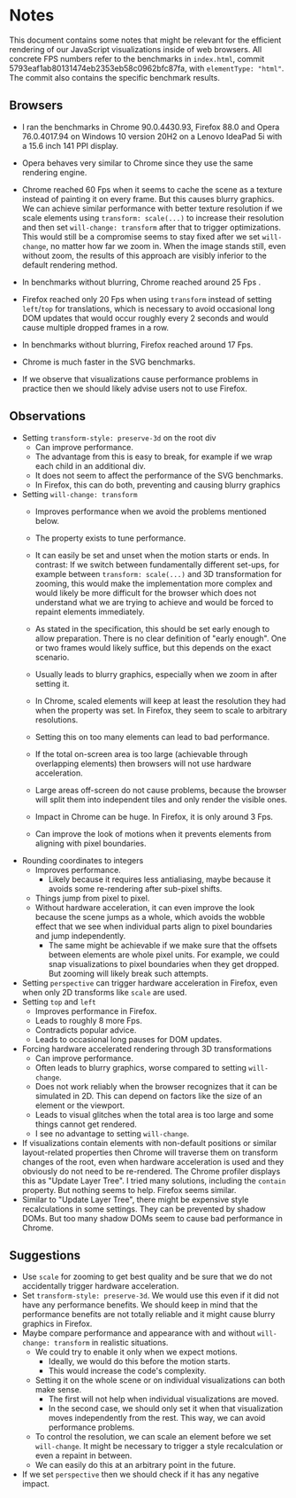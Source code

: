 # Notes

This document contains some notes that might be relevant for the efficient rendering of our JavaScript visualizations inside of web browsers. All concrete FPS numbers refer to the benchmarks in `index.html`, commit 5793eaf1ab80131474eb2353eb58c0962bfc87fa, with `elementType: "html"`.  The commit also contains the specific benchmark results.

## Browsers

- I ran the benchmarks in Chrome 90.0.4430.93, Firefox 88.0 and Opera 76.0.4017.94 on Windows 10 version 20H2 on a Lenovo IdeaPad 5i with a 15.6 inch 141 PPI display.

- Opera behaves  very similar to Chrome since they use the same rendering engine.

- Chrome reached 60 Fps when it seems to cache the scene as a texture instead of painting it on every frame. But this causes blurry graphics. We can achieve similar performance with better texture resolution if we scale elements using `transform: scale(...)` to increase their resolution and then set `will-change: transform` after that to trigger optimizations. This would still be a compromise seems to stay fixed after we set `will-change`, no matter how far we zoom in. When the image stands still, even without zoom, the results of this approach are visibly inferior to the default rendering method.
- In benchmarks without blurring, Chrome reached around 25 Fps .
- Firefox reached only 20 Fps when using `transform` instead of setting `left`/`top` for translations, which is necessary to avoid occasional long DOM updates that would occur roughly every 2 seconds and would cause multiple dropped frames in a row.
- In benchmarks without blurring, Firefox reached around 17 Fps.
- Chrome is much faster in the SVG benchmarks.

- If we observe that visualizations cause performance problems in practice then we should likely advise users not to use Firefox.

## Observations

- Setting `transform-style: preserve-3d` on the root div
    - Can improve performance.
    - The advantage from this is easy to break, for example if we wrap each child in an additional div.
    - It does not seem to affect the performance of the SVG benchmarks.
    - In Firefox, this can do both, preventing and causing blurry graphics
- Setting `will-change: transform`
    - Improves performance when we avoid the problems mentioned below.
      
    - The property exists to tune performance.
      
    - It can easily be set and unset when the motion starts or ends. In contrast: If we switch between fundamentally different set-ups, for example between `transform: scale(...)` and 3D transformation for zooming, this would make the implementation more complex and would likely be more difficult for the browser which does not understand what we are trying to achieve and would be forced to repaint elements immediately.
    - As stated in the specification, this should be set early enough to allow preparation. There is no clear definition of "early enough". One or two frames would likely suffice, but this depends on the exact scenario.
    - Usually leads to blurry graphics, especially when we zoom in after setting it.
      
    - In Chrome, scaled elements will keep at least the resolution they had when the property was set. In Firefox, they seem to scale to arbitrary resolutions.
    - Setting this on too many elements can lead to bad performance.
    - If the total on-screen area is too large (achievable through overlapping elements) then browsers will not use hardware acceleration.
    - Large areas off-screen do not cause problems, because the browser will split them into independent tiles and only render the visible ones.
    - Impact in Chrome can be huge. In Firefox, it is only around 3 Fps.
    - Can improve the look of motions when it prevents elements from aligning with pixel boundaries.
- Rounding coordinates to integers
    - Improves performance.
        - Likely because it requires less antialiasing, maybe because it avoids some re-rendering after sub-pixel shifts.
    - Things jump from pixel to pixel.
    - Without hardware acceleration, it can even improve the look because the scene jumps as a whole, which avoids the wobble effect that we see when individual parts align to pixel boundaries and jump independently.
        - The same might be achievable if we make sure that the offsets between elements are whole pixel units. For example, we could snap visualizations to pixel boundaries when they get dropped. But zooming will likely break such attempts.
- Setting `perspective` can trigger hardware acceleration in Firefox, even when only 2D transforms like `scale` are used.
- Setting `top` and `left`
    - Improves performance in Firefox.
    - Leads to roughly 8 more Fps.
    - Contradicts popular advice.
    - Leads to occasional long pauses for DOM updates.
- Forcing hardware accelerated rendering through 3D transformations
    - Can improve performance.
    - Often leads to blurry graphics, worse compared to setting `will-change`.
    - Does not work reliably when the browser recognizes that it can be simulated in 2D. This can depend on factors like the size of an element or the viewport.
    - Leads to visual glitches when the total area is too large and some things cannot get rendered.
    - I see no advantage to setting `will-change`.
- If visualizations contain elements with non-default positions or similar layout-related properties then Chrome will traverse them on transform changes of the root, even when hardware acceleration is used and they obviously do not need to be re-rendered. The Chrome profiler displays this as "Update Layer Tree". I tried many solutions, including the `contain` property. But nothing seems to help. Firefox seems similar.
- Similar to "Update Layer Tree", there might be expensive style recalculations in some settings. They can be prevented by shadow DOMs. But too many shadow DOMs seem to cause bad performance in Chrome.

## Suggestions

- Use `scale` for zooming to get best quality and be sure that we do not accidentally trigger hardware acceleration.
- Set `transform-style: preserve-3d`. We would use this even if it did not have any performance benefits. We should keep in mind that the performance benefits are not totally reliable and it might cause blurry graphics in Firefox.
- Maybe compare performance and appearance with and without `will-change: transform` in realistic situations.
    - We could try to enable it only when we expect motions.
        - Ideally, we would do this before the motion starts.
        - This would increase the code's complexity.
    - Setting it on the whole scene or on individual visualizations can both make sense.
        - The first will not help when individual visualizations are moved.
        - In the second case, we should only set it when that visualization moves independently from the rest. This way, we can avoid performance problems.
    - To control the resolution, we can scale an element before we set `will-change`. It might be necessary to trigger a style recalculation or even a repaint in between.
    - We can easily do this at an arbitrary point in the future.
- If we set `perspective` then we should check if it has any negative impact.